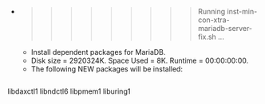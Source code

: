 * >>>>>>>>> Running inst-min-con-xtra-mariadb-server-fix.sh ...
  * Install dependent packages for MariaDB.
  * Disk size = 2920324K. Space Used = 8K. Runtime = 00:00:00:00.
  * The following NEW packages will be installed:
  ```bash
libdaxctl1 libndctl6 libpmem1 liburing1
  ```
